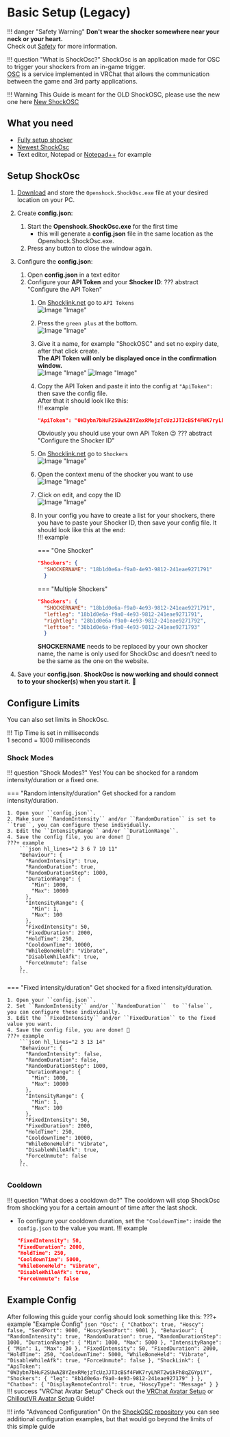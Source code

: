 # Basic Setup (Legacy)

!!! danger "Safety Warning"
    **Don't wear the shocker somewhere near your neck or your heart.**  
    Check out [Safety](../safety/safety-rules.md) for more information.  

!!! question "What is ShockOsc?"
    ShockOsc is an application made for OSC to trigger your shockers from an in-game trigger.  
    [OSC](https://docs.vrchat.com/docs/osc-overview) is a service implemented in VRChat that allows the communication between the game and 3rd party applications.  

!!! Warning
    This Guide is meant for the OLD ShockOSC, please use the new one here [New ShockOSC](shockosc-basic-new.md)

## What you need

- [Fully setup shocker](openshock-first-setup.md)
- [Newest ShockOsc](https://github.com/OpenShock/ShockOsc/releases/tag/v1.8.3)
- Text editor, Notepad or [Notepad++](https://notepad-plus-plus.org/) for example  

## Setup ShockOsc

1. [Download](https://github.com/OpenShock/ShockOsc/releases/tag/v1.8.3) and store the ``Openshock.ShockOsc.exe`` file at your desired location on your PC.
2. Create **config.json**:
    1. Start the **Openshock.ShockOsc.exe** for the first time
        - this will generate a **config.json** file in the same location as the Openshock.ShockOsc.exe.
    2. Press any button to close the window again.
3. Configure the **config.json**:
    1. Open **config.json** in a text editor
    2. Configure your **API Token** and your **Shocker ID**:
    ??? abstract "Configure the API Token"
        1. On [Shocklink.net](https://shocklink.net/) go to ``API Tokens``  
        ![Image "Image"](../static/guides/shockosc/finds_apitokens.png)  
        2. Press the ``green plus`` at the bottom.  
        ![Image "Image"](../static/guides/shockosc/green_plus.png)  
        3. Give it a name, for example "ShockOSC" and set no expiry date, after that click create.  
        **The API Token will only be displayed once in the confirmation window.**  
        ![Image "Image"](../static/guides/shockosc/create_APIToken.png)
        ![Image "Image"](../static/guides/shockosc/API_Token.png)  
        4. Copy the API Token and paste it into the config at ``"ApiToken":`` then save the config file.  
        After that it should look like this:  
        !!! example

            ```json
            "ApiToken": "0W3ybn7bHuF2SUwAZ8YZexRMejzTcUzJJT3cBSf4FWK7ryLhRT2wikFh8qZGYpiY"
            ```  

            Obviously you should use your own APi Token 😉
    ??? abstract "Configure the Shocker ID"
        5. On [Shocklink.net](https://shocklink.net/) go to ``Shockers``  
        ![Image "Image"](../static/guides/shockosc/find_shockers.png)  
        6. Open the context menu of the shocker you want to use  
        ![Image "Image"](../static/guides/shockosc/find_shockerid.png)  
        7. Click on edit, and copy the ID  
        ![Image "Image"](../static/guides/shockosc/find_shockerid2.png)  
        8. In your config you have to create a list for your shockers, there you have to paste your Shocker ID, then save your config file.
        It should look like this at the end:  
        !!! example

            === "One Shocker"

            ```json
            "Shockers": {
              "SHOCKERNAME": "18b1d0e6a-f9a0-4e93-9812-241eae9271791"
              }
            ```

            === "Multiple Shockers"

            ```json
            "Shockers": {
              "SHOCKERNAME": "18b1d0e6a-f9a0-4e93-9812-241eae9271791",
              "leftleg": "18b1d0e6a-f9a0-4e93-9812-241eae9271791", 
              "rightleg": "28b1d0e6a-f9a0-4e93-9812-241eae9271792",
              "lefttoe": "38b1d0e6a-f9a0-4e93-9812-241eae9271793"
              }
            ```

            **SHOCKERNAME** needs to be replaced by your own shocker name, the name is only used for ShockOsc and doesn't need to be the same as the one on the website.

4. Save your **config.json**.
**ShockOsc is now working and should connect to to your shocker(s) when you start it.** 🎉

## Configure Limits

You can also set limits in ShockOsc.

!!! Tip
    Time is set in milliseconds  
    1 second = 1000 milliseconds

### Shock Modes

!!! question "Shock Modes?"
    Yes! You can be shocked for a random intensity/duration or a fixed one.

=== "Random intensity/duration"
    Get shocked for a random intensity/duration.  

    1. Open your ``config.json``.
    2. Make sure ``RandomIntensity`` and/or ``RandomDuration`` is set to ``true``, you can configure these individually. 
    3. Edit the ``IntensityRange`` and/or ``DurationRange``.
    4. Save the config file, you are done! 🎉  
    ???+ example
        ```json hl_lines="2 3 6 7 10 11"
        "Behaviour": {
          "RandomIntensity": true,
          "RandomDuration": true,
          "RandomDurationStep": 1000,
          "DurationRange": {
            "Min": 1000,
            "Max": 10000
          },
          "IntensityRange": {
            "Min": 1,
            "Max": 100
          },
          "FixedIntensity": 50,
          "FixedDuration": 2000,
          "HoldTime": 250,
          "CooldownTime": 10000,
          "WhileBoneHeld": "Vibrate",
          "DisableWhileAfk": true,
          "ForceUnmute": false
        },
        ```
=== "Fixed intensity/duration"
    Get shocked for a fixed intensity/duration.  

    1. Open your ``config.json``.
    2. Set ``RandomIntensity`` and/or ``RandomDuration``  to ``false``, you can configure these individually. 
    3. Edit the ``FixedIntensity`` and/or ``FixedDuration`` to the fixed value you want.
    4. Save the config file, you are done! 🎉  
    ???+ example
        ```json hl_lines="2 3 13 14"
        "Behaviour": {
          "RandomIntensity": false,
          "RandomDuration": false,
          "RandomDurationStep": 1000,
          "DurationRange": {
            "Min": 1000,
            "Max": 10000
          },
          "IntensityRange": {
            "Min": 1,
            "Max": 100
          },
          "FixedIntensity": 50,      
          "FixedDuration": 2000,    
          "HoldTime": 250,
          "CooldownTime": 10000,
          "WhileBoneHeld": "Vibrate",
          "DisableWhileAfk": true,
          "ForceUnmute": false
        },
        ```

### Cooldown

!!! question "What does a cooldown do?"
    The cooldown will stop ShockOsc from shocking you for a certain amount of time after the last shock.

- To configure your cooldown duration, set the ``"CooldownTime":`` inside the ``config.json`` to the value you want.
!!! example

    ```json hl_lines="4"
    "FixedIntensity": 50,
    "FixedDuration": 2000,
    "HoldTime": 250,
    "CooldownTime": 5000,
    "WhileBoneHeld": "Vibrate",
    "DisableWhileAfk": true,
    "ForceUnmute": false
    ```

## Example Config

After following this guide your config should look something like this:
???+ example "Example Config"
    ```json
    "Osc": {
        "Chatbox": true,
        "Hoscy": false,
        "SendPort": 9000,
        "HoscySendPort": 9001
      },
      "Behaviour": {
        "RandomIntensity": true,
        "RandomDuration": true,
        "RandomDurationStep": 1000,
        "DurationRange": {
          "Min": 1000,
          "Max": 5000
        },
        "IntensityRange": {
          "Min": 1,
          "Max": 30
        },
        "FixedIntensity": 50,
        "FixedDuration": 2000,
        "HoldTime": 250,
        "CooldownTime": 5000,
        "WhileBoneHeld": "Vibrate",
        "DisableWhileAfk": true,
        "ForceUnmute": false
      },
      "ShockLink": {
        "ApiToken": "0W3ybn7bHuF2SUwAZ8YZexRMejzTcUzJJT3cBSf4FWK7ryLhRT2wikFh8qZGYpiY",
        "Shockers": {
        "leg": "8b1d0e6a-f9a0-4e93-9812-241eae927179"
        }
      },
      "Chatbox": {
        "DisplayRemoteControl": true,
        "HoscyType": "Message"
      }
    }
    ```
!!! success "VRChat Avatar Setup"
    Check out the [VRChat Avatar Setup](shockosc-avatar-setup-vrc.md) or [ChilloutVR Avatar Setup](shockosc-avatar-setup-cvr.md) Guide!  

!!! info "Advanced Configuration"
    On the [ShockOSC repository](https://github.com/OpenShock/ShockOsc) you can see additional configuration examples, but that would go beyond the limits of this simple guide

